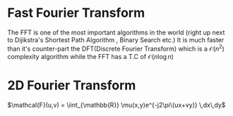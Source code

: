 # Fast Fourier Transform

The FFT is one of the most important algorithms in the world (right up next to Dijikstra's Shortest Path Algorithm , Binary Search etc.)
It is much faster than it's counter-part the DFT(Discrete Fourier Transform) which is a $\mathcal{O}(n^2)$ complexity algorithm while the FFT has a T.C of $\mathcal{O}(n\log{}n)$ 

# 2D Fourier Transform
$\mathcal{F}(u,v) = \iint_{\mathbb{R}} \mu(x,y)e^{-j2\pi\(ux+vy)} \,dx\,dy$
